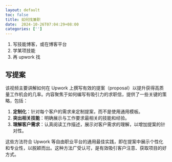 ```yaml
---
layout: default
toc: false
title: 如何找兼职
date:  2024-10-26T07:04:29+08:00
categories: ['']
---
```


1. 写技能博客，或在博客平台
2. 学某项技能
3. 再 upwork 找


## 写提案

该视频主要讲解如何在 Upwork 上撰写有效的提案（proposal）以提升获得高质量工作机会的几率。内容聚焦于如何编写有吸引力的求职信，提供了一些关键的策略，包括：

1. **定制化**：针对每个客户的需求来定制提案，而不是使用通用模板。
2. **突出相关技能**：明确展示与工作要求最相关的技能和经验。
3. **理解客户需求**：认真阅读工作描述，展示对客户需求的理解，以增加提案的针对性。

这些方法符合 Upwork 等自由职业平台的通用最佳实践，即在提案中展示个性化和专业性，以脱颖而出。这种方法广受认可，是有效吸引客户注意、获取项目的好方式。